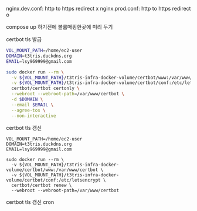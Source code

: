 nginx.dev.conf:  http to https redirect x
nginx.prod.conf: http to https redirect o

compose up 하기전에 볼륨매핑한곳에 미리 두기

certbot tls 발급
```bash
VOL_MOUNT_PATH=/home/ec2-user
DOMAIN=t3tris.duckdns.org
EMAIL=lsy969999@gmail.com

sudo docker run --rm \
  -v ${VOL_MOUNT_PATH}/t3tris-infra-docker-volume/certbot/www:/var/www/certbot \
  -v ${VOL_MOUNT_PATH}/t3tris-infra-docker-volume/certbot/conf:/etc/letsencrypt \
  certbot/certbot certonly \
  --webroot --webroot-path=/var/www/certbot \
  -d $DOMAIN \
  --email $EMAIL \
  --agree-tos \
  --non-interactive
```

certbot tls 갱신
```
VOL_MOUNT_PATH=/home/ec2-user
DOMAIN=t3tris.duckdns.org
EMAIL=lsy969999@gmail.com

sudo docker run --rm \
  -v ${VOL_MOUNT_PATH}/t3tris-infra-docker-volume/certbot/www:/var/www/certbot \
  -v ${VOL_MOUNT_PATH}/t3tris-infra-docker-volume/certbot/conf:/etc/letsencrypt \
  certbot/certbot renew \
  --webroot --webroot-path=/var/www/certbot
```

certbot tls 갱신 cron
```

```